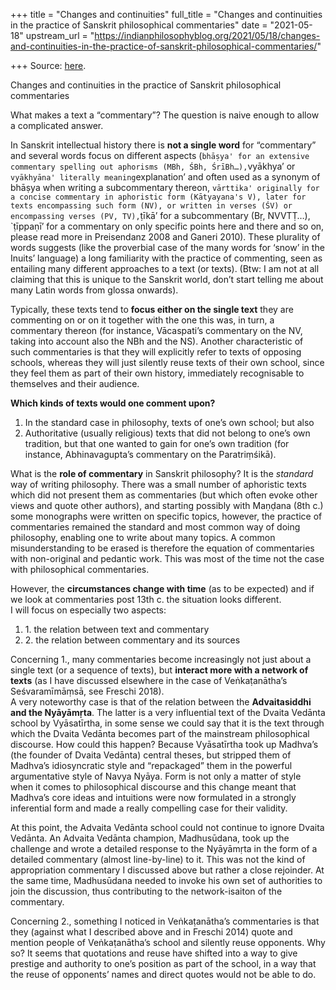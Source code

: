 +++
title = "Changes and continuities"
full_title = "Changes and continuities in the practice of Sanskrit philosophical commentaries"
date = "2021-05-18"
upstream_url = "https://indianphilosophyblog.org/2021/05/18/changes-and-continuities-in-the-practice-of-sanskrit-philosophical-commentaries/"

+++
Source: [here](https://indianphilosophyblog.org/2021/05/18/changes-and-continuities-in-the-practice-of-sanskrit-philosophical-commentaries/).

Changes and continuities in the practice of Sanskrit philosophical commentaries

What makes a text a “commentary”? The question is naive enough to allow
a complicated answer.

In Sanskrit intellectual history there is **not a single word** for
“commentary” and several words focus on different aspects
(`bhāṣya' for an extensive commentary spelling out aphorisms (MBh, ŚBh, ŚrīBh…),`vyākhya’
or `vyākhyāna' literally meaning`explanation’ and often used as a
synonym of bhāṣya when writing a subcommentary thereon,
`vārttika' originally for a concise commentary in aphoristic form (Kātyayana's V), later for texts encompassing such form (NV), or written in verses (ŚV) or encompassing verses (PV, TV),`ṭīkā’
for a subcommentary (Bṛ, NVVTṬ…), \`ṭīppaṇī’ for a commentary on only
specific points here and there and so on, please read more in
Preisendanz 2008 and Ganeri 2010). These plurality of words suggests
(like the proverbial case of the many words for ‘snow’ in the Inuits’
language) a long familiarity with the practice of commenting, seen as
entailing many different approaches to a text (or texts). (Btw: I am not
at all claiming that this is unique to the Sanskrit world, don’t start
telling me about many Latin words from glossa onwards).

Typically, these texts tend to **focus either on the single text** they
are commenting on or on it together with the one this was, in turn, a
commentary thereon (for instance, Vācaspati’s commentary on the NV,
taking into account also the NBh and the NS). Another characteristic of
such commentaries is that they will explicitly refer to texts of
opposing schools, whereas they will just silently reuse texts of their
own school, since they feel them as part of their own history,
immediately recognisable to themselves and their audience.

**Which kinds of texts would one comment upon?**  
1. In the standard case in philosophy, texts of one’s own school; but
also  
2. Authoritative (usually religious) texts that did not belong to one’s
own tradition, but that one wanted to gain for one’s own tradition (for
instance, Abhinavagupta’s commentary on the Paratriṃśikā).

What is the **role of commentary** in Sanskrit philosophy? It is the
*standard* way of writing philosophy. There was a small number of
aphoristic texts which did not present them as commentaries (but which
often evoke other views and quote other authors), and starting possibly
with Maṇḍana (8th c.) some monographs were written on specific topics,
however, the practice of commentaries remained the standard and most
common way of doing philosophy, enabling one to write about many topics.
A common misunderstanding to be erased is therefore the equation of
commentaries with non-original and pedantic work. This was most of the
time not the case with philosophical commentaries.

However, the **circumstances change with time** (as to be expected) and
if we look at commentaries post 13th c. the situation looks different.  
I will focus on especially two aspects:

1.  1\. the relation between text and commentary
2.  2\. the relation between commentary and its sources

Concerning 1., many commentaries become increasingly not just about a
single text (or a sequence of texts), but **interact more with a network
of texts** (as I have discussed elsewhere in the case of Veṅkaṭanātha’s
Seśvaramīmāṃsā, see Freschi 2018).  
A very noteworthy case is that of the relation between the
**Advaitasiddhi and the Nyāyāmṛta**. The latter is a very influential
text of the Dvaita Vedānta school by Vyāsatīrtha, in some sense we could
say that it is the text through which the Dvaita Vedānta becomes part of
the mainstream philosophical discourse. How could this happen? Because
Vyāsatīrtha took up Madhva’s (the founder of Dvaita Vedānta) central
theses, but stripped them of Madhva’s idiosyncratic style and
“repackaged” them in the powerful argumentative style of Navya Nyāya.
Form is not only a matter of style when it comes to philosophical
discourse and this change meant that Madhva’s core ideas and intuitions
were now formulated in a strongly inferential form and made a really
compelling case for their validity.

At this point, the Advaita Vedānta school could not continue to ignore
Dvaita Vedānta. An Advaita Vedānta champion, Madhusūdana, took up the
challenge and wrote a detailed response to the Nyāyāmṛta in the form of
a detailed commentary (almost line-by-line) to it. This was not the kind
of appropriation commentary I discussed above but rather a close
rejoinder. At the same time, Madhusūdana needed to invoke his own set of
authorities to join the discussion, thus contributing to the
network-isaiton of the commentary.

Concerning 2., something I noticed in Veṅkaṭanātha’s commentaries is
that they (against what I described above and in Freschi 2014) quote and
mention people of Veṅkaṭanātha’s school and silently reuse opponents.
Why so? It seems that quotations and reuse have shifted into a way to
give prestige and authority to one’s position as part of the school, in
a way that the reuse of opponents’ names and direct quotes would not be
able to do.

